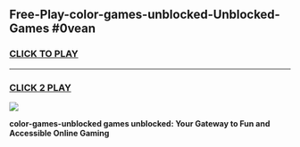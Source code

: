 
## Free-Play-color-games-unblocked-Unblocked-Games #0vean
<h3>
<a href="https://news.freeplayer.one?title=color-games-unblocked&ref=8M">CLICK TO PLAY</a></h3>
<hr>

<h3>
<a href="https://news.freeplayer.one?title=color-games-unblocked&ref=8M">CLICK 2 PLAY</a>
  
</h3>

<a href="https://news.freeplayer.one?title=color-games-unblocked&ref=8M"><img src="https://clearcache.store/games.png"></a>


**color-games-unblocked games unblocked: Your Gateway to Fun and Accessible Online Gaming**
